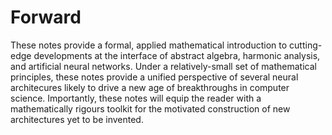 # Forward

These notes provide a formal, applied mathematical introduction to cutting-edge developments at the interface of abstract algebra, harmonic analysis, and artificial neural networks. Under a relatively-small set of mathematical principles, these notes provide a unified perspective of several neural architecures likely to drive a new age of breakthroughs in computer science.  Importantly, these notes will equip the reader with a mathematically rigours toolkit for the motivated construction of new architectures yet to be invented.

```{tableofcontents}
```
